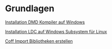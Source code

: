 # Grundlagen

[Installation DMD Kompiler auf Windows](installation-dmd-kompiler-auf-windows.md)

[Installation LDC auf Windows Subsystem für Linux](installation-ldc-auf-windows-subsystem-fuer-linux.md)

[Coff Import Bibliotheken erstellen](coff-import-bibliotheken-erstellen.md)
